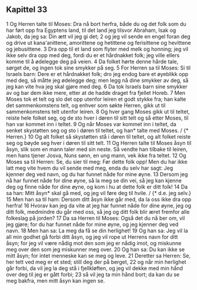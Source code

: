 ## Kapittel 33

1 Og Herren talte til Moses: Dra nå bort herfra, både du og det folk som du har ført opp fra Egyptens land, til det land jeg tilsvor Abraham, Isak og Jakob, da jeg sa: Din ætt vil jeg gi det;
2 og jeg vil sende en engel foran deg og drive ut kana'anittene, amorittene og hetittene og ferisittene og hevittene og jebusittene.
3 Dra opp til et land som flyter med melk og honning; jeg vil ikke selv dra opp med deg, fordi du er et hårdnakket folk; jeg ville ellers komme til å ødelegge deg på veien.
4 Da folket hørte denne hårde tale, sørget de, og ingen tok sine smykker på seg.
5 For Herren sa til Moses: Si til Israels barn: Dere er et hårdnakket folk; dro jeg endog bare et øyeblikk opp med deg, så måtte jeg ødelegge deg; men legg nå dine smykker av deg, så jeg kan vite hva jeg skal gjøre med deg.
6 Da tok Israels barn sine smykker av og bar dem ikke mere, etter at de hadde draget fra fjellet Horeb.
7 Men Moses tok et telt og slo det opp utenfor leiren et godt stykke fra; han kalte det sammenkomstens telt, og enhver som søkte Herren, gikk ut til sammenkomstens telt utenfor leiren.
8 Og hver gang Moses gikk ut til teltet, reiste hele folket seg, og de sto hver i døren til sitt telt og så etter Moses, til han var kommet inn i teltet.
9 Og når Moses var kommet inn i teltet, da senket skystøtten seg og sto i døren til teltet, og han* talte med Moses. / {* Herren.}
10 Og alt folket så skystøtten stå i døren til teltet, og alt folket reiste seg og bøyde seg hver i døren til sitt telt.
11 Og Herren talte til Moses åsyn til åsyn, slik som en mann taler med sin neste. Så vendte han tilbake til leiren, men hans tjener Josva, Nuns sønn, en ung mann, vek ikke fra teltet.
12 Og Moses sa til Herren: Se, du sier til meg: Før dette folk opp! Men du har ikke latt meg vite hvem du vil sende med meg, enda du selv har sagt: Jeg kjenner deg ved navn, og du har funnet nåde for mine øyne.
13 Dersom jeg nå har funnet nåde for dine øyne, så la meg se din vei, så jeg kan kjenne deg og finne nåde for dine øyne, og kom i hu at dette folk er ditt folk!
14 Da sa han: Mitt åsyn* skal gå med, og jeg vil føre deg til hvile. / {* d.e. jeg selv.}
15 Men han sa til ham: Dersom ditt åsyn ikke går med, da la oss ikke dra opp herfra!
16 Hvorav kan jeg da vite at jeg har funnet nåde for dine øyne, jeg og ditt folk, medmindre du går med oss, så jeg og ditt folk blir æret fremfor alle folkeslag på jorden?
17 Da sa Herren til Moses: Også det du nå ber om, vil jeg gjøre; for du har funnet nåde for mine øyne, og jeg kjenner deg ved navn.
18 Men han sa: La meg da få se din herlighet!
19 Og han sa: Jeg vil la all min godhet gå forbi ditt åsyn, og jeg vil rope ut Herrens navn for ditt åsyn; for jeg vil være nådig mot den som jeg er nådig imot, og miskunne meg over den som jeg miskunner meg over.
20 Og han sa: Du kan ikke se mitt åsyn; for intet menneske kan se meg og leve.
21 Deretter sa Herren: Se, her tett ved meg er et sted; still deg der på berget,
22 og når min herlighet går forbi, da vil jeg la deg stå i fjellkløften, og jeg vil dekke med min hånd over deg til jeg er gått forbi;
23 så vil jeg ta min hånd bort; da kan du se meg bakfra, men mitt åsyn kan ingen se.
